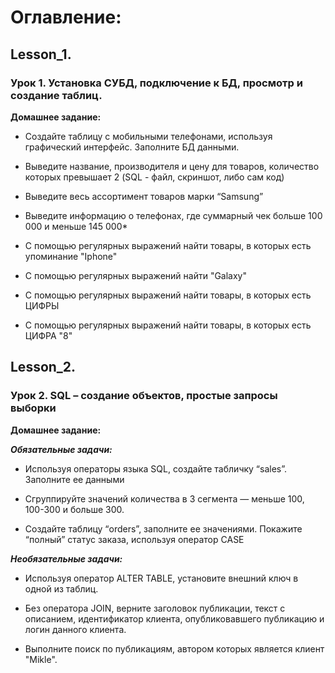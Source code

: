 # Оглавление:

## Lesson_1.
### Урок 1. Установка СУБД, подключение к БД, просмотр и создание таблиц.
**Домашнее задание:**

- Создайте таблицу с мобильными телефонами, используя графический интерфейс. Заполните БД данными.

- Выведите название, производителя и цену для товаров, 
количество которых превышает 2 (SQL - файл, скриншот, либо сам код)

- Выведите весь ассортимент товаров марки “Samsung”

- Выведите информацию о телефонах, где суммарный чек больше 100 000 и меньше 145 000*

- С помощью регулярных выражений найти товары, в которых есть упоминание "Iphone"

- С помощью регулярных выражений найти "Galaxy"

- С помощью регулярных выражений найти товары, в которых есть ЦИФРЫ

- С помощью регулярных выражений найти товары, в которых есть ЦИФРА "8"  

## Lesson_2.
### Урок 2. SQL – создание объектов, простые запросы выборки
**Домашнее задание:**

***Обязательные задачи:***
- Используя операторы языка SQL, создайте табличку “sales”. Заполните ее данными

- Сгруппируйте значений количества в 3 сегмента — меньше 100, 100-300 и больше 300.

- Создайте таблицу “orders”, заполните ее значениями. Покажите “полный” статус заказа, используя оператор CASE

***Необязательные задачи:***

- Используя оператор ALTER TABLE, установите внешний ключ в одной из таблиц.

- Без оператора JOIN, верните заголовок публикации, текст с описанием, идентификатор клиента, опубликовавшего публикацию и логин данного клиента.

- Выполните поиск по публикациям, автором которых является клиент "Mikle".